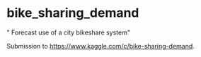 # bike_sharing_demand

" Forecast use of a city bikeshare system"

Submission to https://www.kaggle.com/c/bike-sharing-demand.
